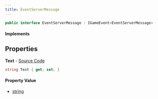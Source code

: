 ```yaml
---
title: EventServerMessage
---
```


```csharp
public interface EventServerMessage : IGameEvent<EventServerMessage>
```

#### Implements

## Properties

**Text** - [Source Code](https://github.com/swiftly-solution/swiftlys2/blob/master/managed/src/SwiftlyS2.Generated/GameEvents/Interfaces/EventServerMessage.cs#L23)

```csharp
string Text { get; set; }
```

#### Property Value

- [string](https://learn.microsoft.com/dotnet/api/system.string)

